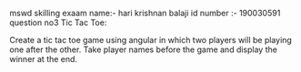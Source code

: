 mswd skilling exaam 
name:- hari krishnan balaji
id number :- 190030591 
question no3 Tic Tac Toe:

Create  a  tic  tac  toe  game  using  angular  in  which  two  players  will  be  playing  one after the other. Take player names before the game and display the winner at the end.
